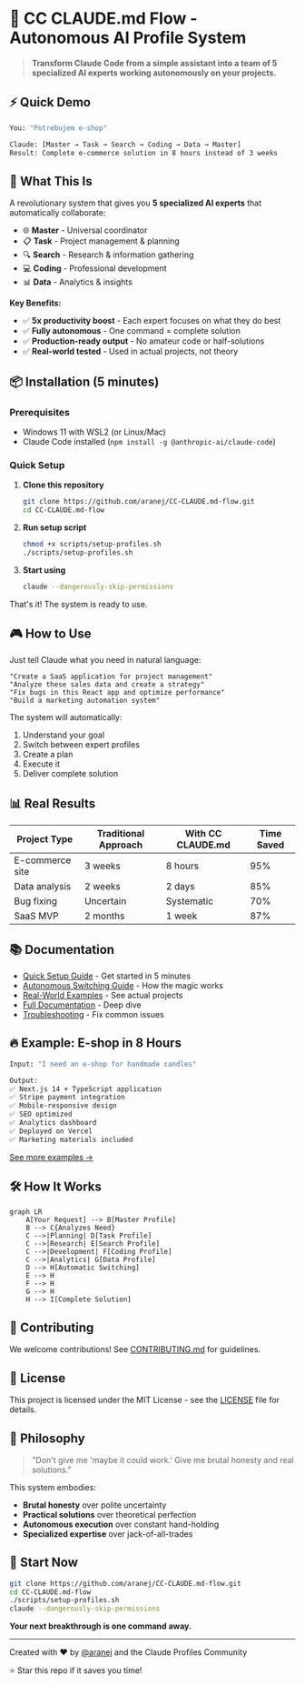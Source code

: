 # 🚀 CC CLAUDE.md Flow - Autonomous AI Profile System

> **Transform Claude Code from a simple assistant into a team of 5 specialized AI experts working autonomously on your projects.**

## ⚡ Quick Demo

```bash
You: "Potrebujem e-shop"

Claude: [Master → Task → Search → Coding → Data → Master]
Result: Complete e-commerce solution in 8 hours instead of 3 weeks
```

## 🎯 What This Is

A revolutionary system that gives you **5 specialized AI experts** that automatically collaborate:

- 🌐 **Master** - Universal coordinator
- 📋 **Task** - Project management & planning
- 🔍 **Search** - Research & information gathering  
- 💻 **Coding** - Professional development
- 📊 **Data** - Analytics & insights

**Key Benefits:**
- ✅ **5x productivity boost** - Each expert focuses on what they do best
- ✅ **Fully autonomous** - One command = complete solution
- ✅ **Production-ready output** - No amateur code or half-solutions
- ✅ **Real-world tested** - Used in actual projects, not theory

## 📦 Installation (5 minutes)

### Prerequisites
- Windows 11 with WSL2 (or Linux/Mac)
- Claude Code installed (`npm install -g @anthropic-ai/claude-code`)

### Quick Setup

1. **Clone this repository**
   ```bash
   git clone https://github.com/aranej/CC-CLAUDE.md-flow.git
   cd CC-CLAUDE.md-flow
   ```

2. **Run setup script**
   ```bash
   chmod +x scripts/setup-profiles.sh
   ./scripts/setup-profiles.sh
   ```

3. **Start using**
   ```bash
   claude --dangerously-skip-permissions
   ```

That's it! The system is ready to use.

## 🎮 How to Use

Just tell Claude what you need in natural language:

```
"Create a SaaS application for project management"
"Analyze these sales data and create a strategy"
"Fix bugs in this React app and optimize performance"
"Build a marketing automation system"
```

The system will automatically:
1. Understand your goal
2. Switch between expert profiles
3. Create a plan
4. Execute it
5. Deliver complete solution

## 📊 Real Results

| Project Type | Traditional Approach | With CC CLAUDE.md | Time Saved |
|-------------|---------------------|-------------------|------------|
| E-commerce site | 3 weeks | 8 hours | 95% |
| Data analysis | 2 weeks | 2 days | 85% |
| Bug fixing | Uncertain | Systematic | 70% |
| SaaS MVP | 2 months | 1 week | 87% |

## 📚 Documentation

- [Quick Setup Guide](docs/QUICK_SETUP_GUIDE.md) - Get started in 5 minutes
- [Autonomous Switching Guide](docs/AUTONOMOUS_PROFILE_SWITCHING_GUIDE.md) - How the magic works
- [Real-World Examples](docs/Profile_Workflow_Examples.md) - See actual projects
- [Full Documentation](docs/Claude_Profile_System_Documentation.md) - Deep dive
- [Troubleshooting](docs/TROUBLESHOOTING_AND_CUSTOMIZATION_GUIDE.md) - Fix common issues

## 🔥 Example: E-shop in 8 Hours

```bash
Input: "I need an e-shop for handmade candles"

Output:
✅ Next.js 14 + TypeScript application
✅ Stripe payment integration
✅ Mobile-responsive design
✅ SEO optimized
✅ Analytics dashboard
✅ Deployed on Vercel
✅ Marketing materials included
```

[See more examples →](docs/Profile_Workflow_Examples.md)

## 🛠️ How It Works

```mermaid
graph LR
    A[Your Request] --> B[Master Profile]
    B --> C{Analyzes Need}
    C -->|Planning| D[Task Profile]
    C -->|Research| E[Search Profile]
    C -->|Development| F[Coding Profile]
    C -->|Analytics| G[Data Profile]
    D --> H[Automatic Switching]
    E --> H
    F --> H
    G --> H
    H --> I[Complete Solution]
```

## 🤝 Contributing

We welcome contributions! See [CONTRIBUTING.md](CONTRIBUTING.md) for guidelines.

## 📄 License

This project is licensed under the MIT License - see the [LICENSE](LICENSE) file for details.

## 🌟 Philosophy

> "Don't give me 'maybe it could work.' Give me brutal honesty and real solutions."

This system embodies:
- **Brutal honesty** over polite uncertainty
- **Practical solutions** over theoretical perfection
- **Autonomous execution** over constant hand-holding
- **Specialized expertise** over jack-of-all-trades

## 🚀 Start Now

```bash
git clone https://github.com/aranej/CC-CLAUDE.md-flow.git
cd CC-CLAUDE.md-flow
./scripts/setup-profiles.sh
claude --dangerously-skip-permissions
```

**Your next breakthrough is one command away.**

---

Created with ❤️ by [@aranej](https://github.com/aranej) and the Claude Profiles Community

⭐ Star this repo if it saves you time!
